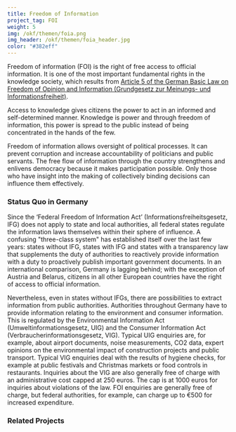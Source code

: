 ```yaml
---
title: Freedom of Information
project_tag: FOI
weight: 5
img: /okf/themen/foia.png
img_header: /okf/themen/foia_header.jpg
color: "#382eff"
---
```


Freedom of information (FOI) is the right of free access to official information. It is one of the most important fundamental rights in the knowledge society, which results from [Article 5 of the German Basic Law on Freedom of Opinion and Information (Grundgesetz zur Meinungs- und Informationsfreiheit)](https://www.gesetze-im-internet.de/gg/art_5.html).

<!--more-->

Access to knowledge gives citizens the power to act in an  informed and self-determined manner. Knowledge is power and through freedom of information, this power is spread to the public instead of being concentrated in the hands of the few. 

Freedom of information allows oversight of political processes. It can prevent corruption and increase accountability of politicians and public servants. The free flow of information through the country strengthens and enlivens democracy because it makes participation possible. Only those who have insight into the making of collectively binding decisions can influence them effectively.

### Status Quo in Germany

Since the ‘Federal Freedom of Information Act’ (Informationsfreiheitsgesetz, IFG) does not apply to state and local authorities, all federal states regulate the information laws themselves within their sphere of influence. A confusing "three-class system" has established itself over the last few years: states without IFG, states with IFG and states with a transparency law that supplements the duty of authorities to reactively provide information with a duty to proactively publish important government documents. In an international comparison, Germany is lagging behind; with the exception of Austria and Belarus, citizens in all other European countries have the right of access to official information.

Nevertheless, even in states without IFGs, there are possibilities to extract information from public authorities. Authorities throughout Germany have to provide information relating to the environment and consumer information. This is regulated by the Environmental Information Act (Umweltinformationsgesetz, UIG) and the Consumer Information Act (Verbraucherinformationsgesetz, VIG). Typical UIG enquiries are, for example, about airport documents, noise measurements, CO2 data, expert opinions on the environmental impact of construction projects and public transport. Typical VIG enquiries deal with the results of hygiene checks, for example at public festivals and Christmas markets or food controls in restaurants. Inquiries about the VIG are also generally free of charge with an administrative cost capped at 250 euros. The cap is at 1000 euros for inquiries about violations of the law. FOI enquiries are generally free of charge, but federal authorities, for example, can charge up to €500 for increased expenditure.

### Related Projects
